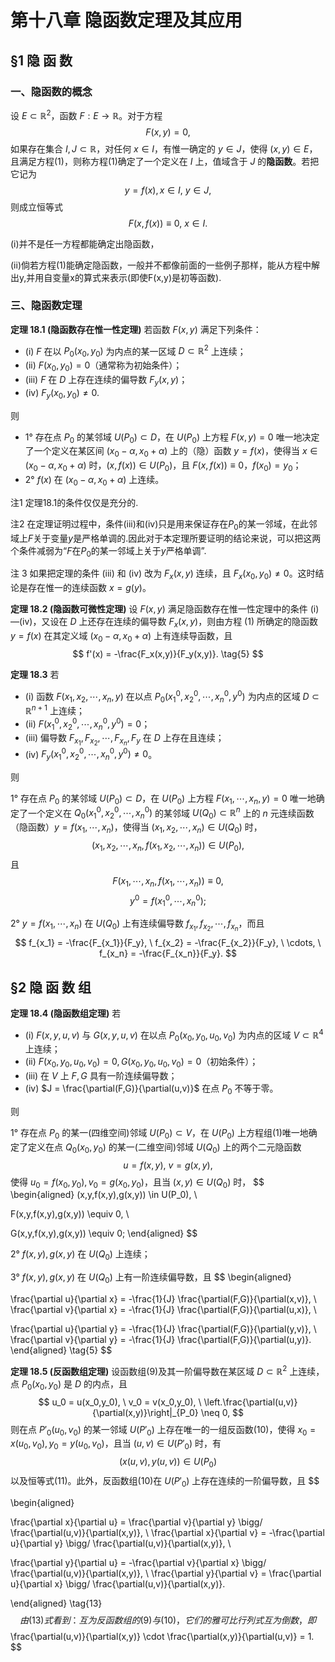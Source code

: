 # 第十八章 隐函数定理及其应用

## §1 隐 函 数

### 一、隐函数的概念

设 $E \subset \mathbb{R}^2$，函数 $F: E \rightarrow \mathbb{R}$。对于方程
$$
F(x,y) = 0, \tag{1}
$$
如果存在集合 $I, J \subset \mathbb{R}$，对任何 $x \in I$，有惟一确定的 $y \in J$，使得 $(x,y) \in E$，且满足方程(1)，则称方程(1)确定了一个定义在 $I$ 上，值域含于 $J$ 的**隐函数**。若把它记为
$$
y = f(x) , x \in I, \ y \in J,
$$
则成立恒等式
$$
F(x, f(x)) \equiv 0, \ x \in I.
$$

(i)并不是任一方程都能确定出隐函数，

(ii)倘若方程(1)能确定隐函数，一般并不都像前面的一些例子那样，能从方程中解出y,并用自变量x的算式来表示(即使F(x,y)是初等函数).

### 三、隐函数定理

**定理 18.1 (隐函数存在惟一性定理)** 若函数 $F(x,y)$ 满足下列条件：

- (i) $F$ 在以 $P_0(x_0, y_0)$ 为内点的某一区域 $D \subset \mathbb{R}^2$ 上连续；
- (ii) $F(x_0, y_0) = 0$（通常称为初始条件）；
- (iii) $F$ 在 $D$ 上存在连续的偏导数 $F_y(x,y)$；
- (iv) $F_y(x_0, y_0) \neq 0$.

则

- 1° 存在点 $P_0$ 的某邻域 $U(P_0) \subset D$，在 $U(P_0)$ 上方程 $F(x,y) = 0$ 唯一地决定了一个定义在某区间 $(x_0-\alpha, x_0+\alpha)$ 上的（隐）函数 $y=f(x)$，使得当 $x \in (x_0-\alpha, x_0+\alpha)$ 时，$(x, f(x)) \in U(P_0)$，且 $F(x, f(x)) \equiv 0$，$f(x_0) = y_0$；
- 2° $f(x)$ 在 $(x_0-\alpha, x_0+\alpha)$ 上连续。

注1 定理18.1的条件仅仅是充分的.

注2 在定理证明过程中，条件(iii)和(iv)只是用来保证存在$P_0$的某一邻域，在此邻域上$F$关于变量$y$是严格单调的.因此对于本定理所要证明的结论来说，可以把这两个条件减弱为“$F$在$P_0$的某一邻域上关于$y$严格单调”.

注 3 如果把定理的条件 (iii) 和 (iv) 改为 $F_x(x,y)$ 连续，且 $F_x(x_0, y_0) \neq 0$。这时结论是存在惟一的连续函数 $x = g(y)$。

**定理 18.2 (隐函数可微性定理)** 设 $F(x,y)$ 满足隐函数存在惟一性定理中的条件 (i)—(iv)，又设在 $D$ 上还存在连续的偏导数 $F_x(x,y)$，则由方程 (1) 所确定的隐函数 $y = f(x)$ 在其定义域 $(x_0-\alpha, x_0+\alpha)$ 上有连续导函数，且
$$
f'(x) = -\frac{F_x(x,y)}{F_y(x,y)}. \tag{5}
$$

**定理 18.3** 若
- (i) 函数 $F(x_1, x_2, \cdots, x_n, y)$ 在以点 $P_0(x_1^0, x_2^0, \cdots, x_n^0, y^0)$ 为内点的区域 $D \subset \mathbb{R}^{n+1}$ 上连续；
- (ii) $F(x_1^0, x_2^0, \cdots, x_n^0, y^0) = 0$；
- (iii) 偏导数 $F_{x_1}, F_{x_2}, \cdots, F_{x_n}, F_y$ 在 $D$ 上存在且连续；
- (iv) $F_y(x_1^0, x_2^0, \cdots, x_n^0, y^0) \neq 0$。

则

1° 存在点 $P_0$ 的某邻域 $U(P_0) \subset D$，在 $U(P_0)$ 上方程 $F(x_1, \cdots, x_n, y) = 0$ 唯一地确定了一个定义在 $Q_0(x_1^0, x_2^0, \cdots, x_n^0)$ 的某邻域 $U(Q_0) \subset \mathbb{R}^n$ 上的 $n$ 元连续函数（隐函数）$y = f(x_1, \cdots, x_n)$，使得当 $(x_1, x_2, \cdots, x_n) \in U(Q_0)$ 时，
$$
(x_1, x_2, \cdots, x_n, f(x_1, x_2, \cdots, x_n)) \in U(P_0),
$$
且
$$
F(x_1, \cdots, x_n, f(x_1, \cdots, x_n)) \equiv 0,
$$
$$
y^0 = f(x_1^0, \cdots, x_n^0);
$$

2° $y = f(x_1, \cdots, x_n)$ 在 $U(Q_0)$ 上有连续偏导数 $f_{x_1}, f_{x_2}, \cdots, f_{x_n}$，而且
$$
f_{x_1} = -\frac{F_{x_1}}{F_y}, \ f_{x_2} = -\frac{F_{x_2}}{F_y}, \ \cdots, \ f_{x_n} = -\frac{F_{x_n}}{F_y}.
$$


## §2 隐 函 数 组

**定理 18.4 (隐函数组定理)** 若
- (i) $F(x,y,u,v)$ 与 $G(x,y,u,v)$ 在以点 $P_0(x_0,y_0,u_0,v_0)$ 为内点的区域 $V \subset \mathbb{R}^4$ 上连续；
- (ii) $F(x_0,y_0,u_0,v_0) = 0, G(x_0,y_0,u_0,v_0) = 0$（初始条件）；
- (iii) 在 $V$ 上 $F, G$ 具有一阶连续偏导数；
- (iv) $J = \frac{\partial(F,G)}{\partial(u,v)}$ 在点 $P_0$ 不等于零。

则

1° 存在点 $P_0$ 的某一(四维空间)邻域 $U(P_0) \subset V$，在 $U(P_0)$ 上方程组(1)唯一地确定了定义在点 $Q_0(x_0,y_0)$ 的某一(二维空间)邻域 $U(Q_0)$ 上的两个二元隐函数
$$
u = f(x,y), \ v = g(x,y),
$$
使得 $u_0 = f(x_0,y_0), v_0 = g(x_0,y_0)$，且当 $(x,y) \in U(Q_0)$ 时，
$$
\begin{aligned}
(x,y,f(x,y),g(x,y)) \in U(P_0), \\

F(x,y,f(x,y),g(x,y)) \equiv 0, \\

G(x,y,f(x,y),g(x,y)) \equiv 0;
\end{aligned}
$$

2° $f(x,y), g(x,y)$ 在 $U(Q_0)$ 上连续；

3° $f(x,y), g(x,y)$ 在 $U(Q_0)$ 上有一阶连续偏导数，且
$$
\begin{aligned}

\frac{\partial u}{\partial x} = -\frac{1}{J} \frac{\partial(F,G)}{\partial(x,v)}, \ \frac{\partial v}{\partial x} = -\frac{1}{J} \frac{\partial(F,G)}{\partial(u,x)}, \\

\frac{\partial u}{\partial y} = -\frac{1}{J} \frac{\partial(F,G)}{\partial(y,v)}, \ \frac{\partial v}{\partial y} = -\frac{1}{J} \frac{\partial(F,G)}{\partial(u,y)}. 
\end{aligned}
\tag{5}
$$

**定理 18.5 (反函数组定理)** 设函数组(9)及其一阶偏导数在某区域 $D \subset \mathbb{R}^2$ 上连续，点 $P_0(x_0,y_0)$ 是 $D$ 的内点，且
$$
u_0 = u(x_0,y_0), \ v_0 = v(x_0,y_0), \ \left.\frac{\partial(u,v)}{\partial(x,y)}\right|_{P_0} \neq 0,
$$
则在点 $P'_0(u_0,v_0)$ 的某一邻域 $U(P'_0)$ 上存在唯一的一组反函数(10)，使得 $x_0 = x(u_0,v_0), y_0 = y(u_0,v_0)$，且当 $(u,v) \in U(P'_0)$ 时，有
$$
(x(u,v), y(u,v)) \in U(P_0)
$$
以及恒等式(11)。此外，反函数组(10)在 $U(P'_0)$ 上存在连续的一阶偏导数，且
$$

\begin{aligned}

\frac{\partial x}{\partial u} = \frac{\partial v}{\partial y} \bigg/ \frac{\partial(u,v)}{\partial(x,y)}, \ \frac{\partial x}{\partial v} = -\frac{\partial u}{\partial y} \bigg/ \frac{\partial(u,v)}{\partial(x,y)}, \\

\frac{\partial y}{\partial u} = -\frac{\partial v}{\partial x} \bigg/ \frac{\partial(u,v)}{\partial(x,y)}, \ \frac{\partial y}{\partial v} = \frac{\partial u}{\partial x} \bigg/ \frac{\partial(u,v)}{\partial(x,y)}.

\end{aligned}
 \tag{13}
$$
由(13)式看到：互为反函数组的(9)与(10)，它们的雅可比行列式互为倒数，即
$$
\frac{\partial(u,v)}{\partial(x,y)} \cdot \frac{\partial(x,y)}{\partial(u,v)} = 1.
$$
